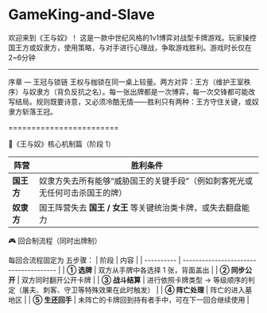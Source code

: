 # GameKing-and-Slave
欢迎来到《王与奴》！ 这是一款中世纪风格的1v1博弈对战型卡牌游戏。玩家操控国王方或奴隶方，使用策略，与对手进行心理战，争取游戏胜利。游戏时长仅在2~6分钟

-----------------------------------------------------------------------------------------------------------------------------------------------
序章 — 王冠与锁链
王权与枷锁在同一桌上较量。两方对弈：王方（维护王室秩序）与奴隶方（背负反抗之名）。每一张出牌都是一次博弈，每一次交锋都可能改写结局。规则既要诗意，又必须冷酷无情——胜利只有两种：王方守住关键，或奴隶方斩落王冠。

========================

📌《王与奴》核心机制篇（阶段 1）

| 阵营      | 胜利条件                                    |
| ------- | --------------------------------------- |
| **国王方** | 奴隶方失去所有能够“威胁国王的关键手段”（例如刺客死光或无任何可击杀国王的牌） |
| **奴隶方** | 国王阵营失去 **国王 / 女王** 等关键统治类卡牌，或失去翻盘能力     |


🎮 回合制流程（同时出牌制）

每回合流程固定为 五步骤：
| 阶段         | 内容                                     |
| ---------- | -------------------------------------- |
| **① 选牌**   | 双方从手牌中各选择 1 张，背面盖出                     |
| **② 同步公开** | 双方同时翻开公开卡牌                             |
| **③ 战斗结算** | 进行依照卡牌类型 → 等级顺序的判定（屠夫、刺客、守卫等特殊效果在此时触发） |
| **④ 阵亡处理** | 阵亡的进入墓地区                               |
| **⑤ 生还回手** | 未阵亡的卡牌回到持有者手中，可在下一回合继续使用               |

